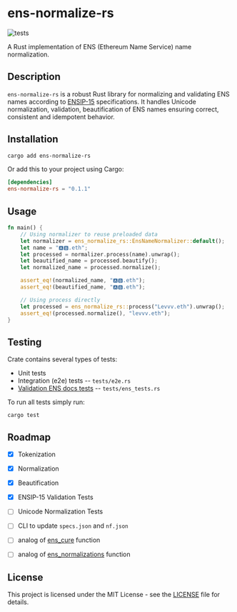 # ens-normalize-rs

![tests](https://github.com/sevenzing/ens-normalize-rs/actions/workflows/tests.yml/badge.svg)

A Rust implementation of ENS (Ethereum Name Service) name normalization.

## Description

`ens-normalize-rs` is a robust Rust library for normalizing and validating ENS names according to [ENSIP-15](https://docs.ens.domains/ensip/15) specifications. It handles Unicode normalization, validation, beautification of ENS names ensuring correct, consistent and idempotent behavior.

## Installation

```bash
cargo add ens-normalize-rs
```

Or add this to your project using Cargo:

```toml
[dependencies]
ens-normalize-rs = "0.1.1"
```

## Usage

```rust
fn main() {
    // Using normalizer to reuse preloaded data
    let normalizer = ens_normalize_rs::EnsNameNormalizer::default();
    let name = "🅰️🅱.eth";
    let processed = normalizer.process(name).unwrap();
    let beautified_name = processed.beautify();
    let normalized_name = processed.normalize();

    assert_eq!(normalized_name, "🅰🅱.eth");
    assert_eq!(beautified_name, "🅰️🅱️.eth");

    // Using process directly
    let processed = ens_normalize_rs::process("Levvv.eth").unwrap();
    assert_eq!(processed.normalize(), "levvv.eth");
}
```

## Testing

Crate contains several types of tests:

- Unit tests
- Integration (e2e) tests -- `tests/e2e.rs`
- [Validation ENS docs tests](https://docs.ens.domains/ensip/15#appendix-validation-tests) -- `tests/ens_tests.rs`


To run all tests simply run:

```
cargo test
```


## Roadmap


- [x] Tokenization
- [x] Normalization
- [x] Beautification
- [x] ENSIP-15 Validation Tests
- [ ] Unicode Normalization Tests
- [ ] CLI to update `specs.json` and `nf.json`
- [ ] analog of [ens_cure](https://github.com/namehash/ens-normalize-python?tab=readme-ov-file#ens_cure) function
- [ ] analog of [ens_normalizations](https://github.com/namehash/ens-normalize-python/tree/main?tab=readme-ov-file#ens_normalizations) function


## License

This project is licensed under the MIT License - see the [LICENSE](LICENSE) file for details.
